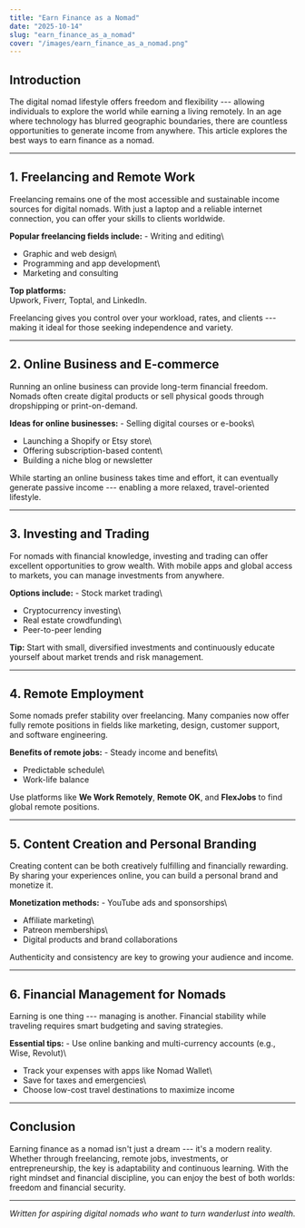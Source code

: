 ```yaml
---
title: "Earn Finance as a Nomad"
date: "2025-10-14"
slug: "earn_finance_as_a_nomad"
cover: "/images/earn_finance_as_a_nomad.png"
---
```


## Introduction

The digital nomad lifestyle offers freedom and flexibility --- allowing
individuals to explore the world while earning a living remotely. In an
age where technology has blurred geographic boundaries, there are
countless opportunities to generate income from anywhere. This article
explores the best ways to earn finance as a nomad.

------------------------------------------------------------------------

## 1. Freelancing and Remote Work

Freelancing remains one of the most accessible and sustainable income
sources for digital nomads. With just a laptop and a reliable internet
connection, you can offer your skills to clients worldwide.

**Popular freelancing fields include:** - Writing and editing\
- Graphic and web design\
- Programming and app development\
- Marketing and consulting

**Top platforms:**\
Upwork, Fiverr, Toptal, and LinkedIn.

Freelancing gives you control over your workload, rates, and clients ---
making it ideal for those seeking independence and variety.

------------------------------------------------------------------------

## 2. Online Business and E-commerce

Running an online business can provide long-term financial freedom.
Nomads often create digital products or sell physical goods through
dropshipping or print-on-demand.

**Ideas for online businesses:** - Selling digital courses or e-books\
- Launching a Shopify or Etsy store\
- Offering subscription-based content\
- Building a niche blog or newsletter

While starting an online business takes time and effort, it can
eventually generate passive income --- enabling a more relaxed,
travel-oriented lifestyle.

------------------------------------------------------------------------

## 3. Investing and Trading

For nomads with financial knowledge, investing and trading can offer
excellent opportunities to grow wealth. With mobile apps and global
access to markets, you can manage investments from anywhere.

**Options include:** - Stock market trading\
- Cryptocurrency investing\
- Real estate crowdfunding\
- Peer-to-peer lending

**Tip:** Start with small, diversified investments and continuously
educate yourself about market trends and risk management.

------------------------------------------------------------------------

## 4. Remote Employment

Some nomads prefer stability over freelancing. Many companies now offer
fully remote positions in fields like marketing, design, customer
support, and software engineering.

**Benefits of remote jobs:** - Steady income and benefits\
- Predictable schedule\
- Work-life balance

Use platforms like **We Work Remotely**, **Remote OK**, and **FlexJobs**
to find global remote positions.

------------------------------------------------------------------------

## 5. Content Creation and Personal Branding

Creating content can be both creatively fulfilling and financially
rewarding. By sharing your experiences online, you can build a personal
brand and monetize it.

**Monetization methods:** - YouTube ads and sponsorships\
- Affiliate marketing\
- Patreon memberships\
- Digital products and brand collaborations

Authenticity and consistency are key to growing your audience and
income.

------------------------------------------------------------------------

## 6. Financial Management for Nomads

Earning is one thing --- managing is another. Financial stability while
traveling requires smart budgeting and saving strategies.

**Essential tips:** - Use online banking and multi-currency accounts
(e.g., Wise, Revolut)\
- Track your expenses with apps like Nomad Wallet\
- Save for taxes and emergencies\
- Choose low-cost travel destinations to maximize income

------------------------------------------------------------------------

## Conclusion

Earning finance as a nomad isn't just a dream --- it's a modern reality.
Whether through freelancing, remote jobs, investments, or
entrepreneurship, the key is adaptability and continuous learning. With
the right mindset and financial discipline, you can enjoy the best of
both worlds: freedom and financial security.

------------------------------------------------------------------------

*Written for aspiring digital nomads who want to turn wanderlust into
wealth.*
